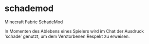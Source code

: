 # schademod
Minecraft Fabric SchadeMod

In Momenten des Ablebens eines Spielers wird im Chat der Ausdruck 'schade' genutzt, um dem Verstorbenen Respekt zu erweisen.